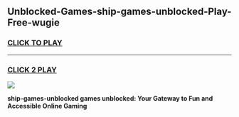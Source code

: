 
## Unblocked-Games-ship-games-unblocked-Play-Free-wugie
<h3>
<a href="https://premium76.site?title=ship-games-unblocked&ref=10A">CLICK TO PLAY</a></h3>
<hr>

<h3>
<a href="https://premium76.site?title=ship-games-unblocked&ref=10A">CLICK 2 PLAY</a>
  
</h3>

<a href="https://premium76.site?title=ship-games-unblocked&ref=10A"><img src="https://clearcache.store/games.png"></a>


**ship-games-unblocked games unblocked: Your Gateway to Fun and Accessible Online Gaming**
